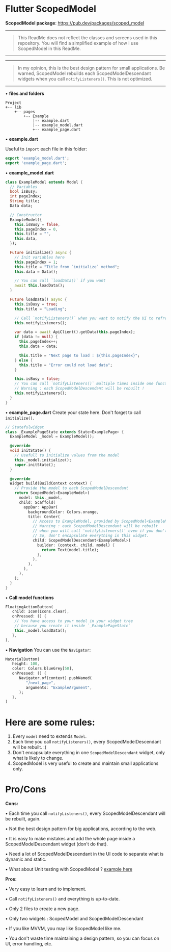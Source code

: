 Flutter ScopedModel
===============

**ScopedModel package**: https://pub.dev/packages/scoped_model

_______________
> This ReadMe does not reflect the classes and screens used in this repository.
> You will find a simplified example of how I use ScopedModel in this ReadMe.
_______________

_______________
> In my opinion, this is the best design pattern for small applications.
Be warned, ScopedModel rebuilds each ScopedModelDescendant widgets when you call `notifyListeners()`. This is not optimized.
_______________

• **files and folders**
```
Project
+-- lib
    +-- pages
        +-- Example
            |-- example.dart
            |-- example_model.dart
            +-- example_page.dart
```
• **example.dart**

Useful to `import` each file in this folder:
```dart
export 'example_model.dart';
export 'example_page.dart';
```

• **example_model.dart**
```dart
class ExampleModel extends Model {
  // Variables
  bool isBusy;
  int pageIndex;
  String title;
  Data data;

  // Constructor
  ExampleModel({
    this.isBusy = false,
    this.pageIndex = 0,
    this.title = "",
    this.data,
  });

  Future initialize() async {
    // Init variables here
    this.pageIndex = 1;
    this.title = "Title from `initialize` method";
    this.data = Data();

    // You can call `loadData()` if you want
    await this.loadData();
  }

  Future loadData() async {
    this.isBusy = true;
    this.title = "Loading";

    // Call `notifyListeners()` when you want to notify the UI to refresh values
    this.notifyListeners();

    var data = await ApiClient().getData(this.pageIndex);
    if (data != null) {
      this.pageIndex++;
      this.data = data;

      this.title = "Next page to load : ${this.pageIndex}";
    } else {
      this.title = "Error could not load data";
    }

    this.isBusy = false;
    // You can call `notifyListeners()` multiple times inside one function.
    // Warning : each ScopedModelDescendant will be rebuilt !
    this.notifyListeners();
  }
}
```

• **example_page.dart**
Create your state here. 
Don't forget to call `initialize()`.

```dart
// Statefulwidget
class _ExamplePageState extends State<ExamplePage> {
  ExampleModel _model = ExampleModel();

  @override
  void initState() {
    // Usefull to initialize values from the model
    this._model.initialize();
    super.initState();
  }

  @override
  Widget build(BuildContext context) {
    // Provide the model to each ScopedModelDescendant
    return ScopedModel<ExampleModel>(
      model: this._model,
      child: Scaffold(
        appBar: AppBar(
          backgroundColor: Colors.orange,
          title: Center(
            // Access to ExampleModel, provided by ScopedModel<ExampleModel>
            // Warning : each ScopedModelDescendant will be rebuilt 
            // when you will call 'notifyListeners()' even if you don't change anything. 
            // So, don't encapsulate everything in this widget.
            child: ScopedModelDescendant<ExampleModel>(
              builder: (context, child, model) {
                return Text(model.title);
              },
            ),
          ),
        ),
      ),
    );
  }
}
```

• **Call model functions** 
```dart
FloatingActionButton(
   child: Icon(Icons.clear),
   onPressed: () {
    // You have access to your model in your widget tree 
    // because you create it inside `_ExamplePageState`
    this._model.loadData();
   },
),
```

• **Navigation**
You can use the `Navigator`:
```dart
MaterialButton(
   height: 100,
   color: Colors.blueGrey[50],
   onPressed: () {
      Navigator.of(context).pushNamed(
         "/next_page",
         arguments: "ExampleArgument",
      );
   },
)
```

Here are some rules:
===============

1. Every `model` need to extends `Model`.
2. Each time you call `notifyListeners()`, every ScopedModelDescendant will be rebuilt. :(
3. Don't encapsulate everything in one `ScopedModelDescendant` widget, only what is likely to change.
4. ScopedModel is very useful to create and maintain small applications only.


Pro/Cons
===============
**Cons:** 

• Each time you call `notifyListeners()`, every ScopedModelDescendant will be rebuilt, again.

• Not the best design pattern for big applications, according to the web.

• It is easy to make mistakes and add the whole page inside a ScopedModelDescendant widget (don't do that).

• Need a lot of ScopedModelDescendant in the UI code to separate what is dynamic and static.

• What about Unit testing with ScopedModel ? [example here](https://github.com/brianegan/scoped_model/blob/master/test/scoped_model_test.dart)

**Pros:**

• Very easy to learn and to implement.

• Call `notifyListeners()` and everything is up-to-date.

• Only 2 files to create a new page.

• Only two widgets : ScopedModel and ScopedModelDescendant

• If you like MVVM, you may like ScopedModel like me.

• You don't waste time maintaining a design pattern, so you can focus on UI, error handling, etc.


